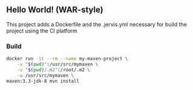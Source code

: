## Hello World! (WAR-style)

This project adds a Dockerfile and the .jervis.yml necessary for build the project using the CI platform

### Build

```bash
docker run -it --rm --name my-maven-project \
    -v "$(pwd)":/usr/src/mymaven \
    -v "$(pwd)/.m2":/root/.m2 \
    -w /usr/src/mymaven \
maven:3.3-jdk-8 mvn install
```
